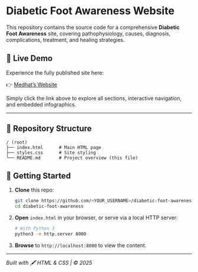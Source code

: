# Diabetic Foot Awareness Website

This repository contains the source code for a comprehensive **Diabetic Foot Awareness** site, covering pathophysiology, causes, diagnosis, complications, treatment, and healing strategies.

## 🔗 Live Demo

Experience the fully published site here:

👉 [Medhat’s Website](https://adhamhaithameid.github.io/medhat-s-website.github.io/)

Simply click the link above to explore all sections, interactive navigation, and embedded infographics.

---

## 📁 Repository Structure

```
/ (root)
├── index.html      # Main HTML page
├── styles.css      # Site styling
└── README.md       # Project overview (this file)
```

## 🚀 Getting Started

1. **Clone** this repo:
   ```bash
   git clone https://github.com/<YOUR_USERNAME>/diabetic-foot-awareness.git
   cd diabetic-foot-awareness
   ```
2. **Open** `index.html` in your browser, or serve via a local HTTP server:
   ```bash
   # With Python 3
   python3 -m http.server 8000
   ```
3. **Browse** to `http://localhost:8000` to view the content.

---

*Built with 🖋 HTML & CSS | © 2025*

